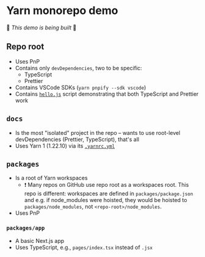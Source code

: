 # Yarn monorepo demo

🚧 _This demo is being built_ 🚧

## Repo root

- Uses PnP
- Contains only `devDependencies`, two to be specific:
    - TypeScript
    - Prettier
- Contains VSCode SDKs (`yarn pnpify --sdk vscode`)
- Contains [`hello.js`](hello.js) script demonstrating that both TypeScript and Prettier work

## `docs`

- Is the most "isolated" project in the repo – wants to use root-level devDependencies (Prettier, TypeScript), that's all
- Uses Yarn 1 (1.22.10) via its [`.yarnrc.yml`](docs/.yarnrc.yml)

## `packages`

- Is a root of Yarn workspaces
    - ❗️ Many repos on GitHub use repo root as a workspaces root. This repo is different: workspaces are defined in `packages/package.json` and e.g. if node_modules were hoisted, they would be hoisted to `packages/node_modules`, not `<repo-root>/node_modules`.
- Uses PnP

### `packages/app`

- A basic Next.js app
- Uses TypeScript, e.g., `pages/index.tsx` instead of `.jsx`
